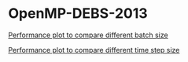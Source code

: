 # OpenMP-DEBS-2013


[Performance plot to compare different batch size](https://marckw94.github.io/OpenMP-DEBS-2013/PerformancePlot.html)

[Performance plot to compare different time step size](https://marckw94.github.io/OpenMP-DEBS-2013/ComparationPlot.html)
